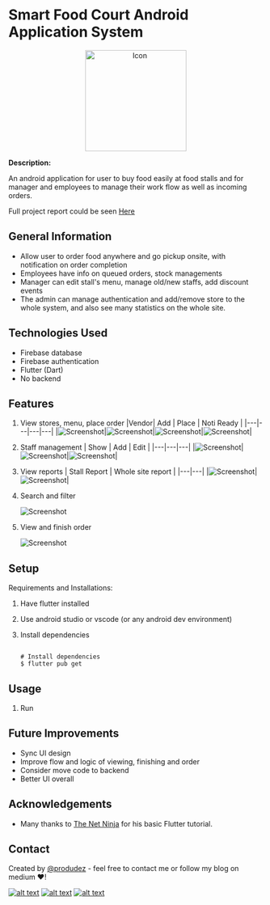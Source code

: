 <!-- icons  -->
[1.1]: https://img.shields.io/badge/GitHub-100000?style=for-the-badge&logo=github&logoColor=white
[2.1]: https://img.shields.io/badge/LinkedIn-0077B5?style=for-the-badge&logo=linkedin&logoColor=white
[3.1]: https://img.shields.io/badge/Medium-12100E?style=for-the-badge&logo=medium&logoColor=white
[4.1]: https://img.shields.io/badge/Twitter-1DA1F2?style=for-the-badge&logo=twitter&logoColor=white

<!-- links to your social media accounts -->
[1]: https://github.com/produdez
[2]: https://www.linkedin.com/in/produdez/
[3]: https://medium.com/@produde
[4]: https://twitter.com/_Produde_

# Smart Food Court Android Application System

<p align="center">
    <img src="./doc/logo.png" alt="Icon" width="200">
</p>

**Description:**

An android application for user to buy food easily at food stalls and for manager and employees to manage their work flow as well as incoming orders.

Full project report could be seen [Here](https://www.overleaf.com/read/xzpfstkwbvym)

## General Information

- Allow user to order food anywhere and go pickup onsite, with notification on order completion
- Employees have info on queued orders, stock managements
- Manager can edit stall's menu, manage old/new staffs, add discount events
- The admin can manage authentication and add/remove store to the whole system, and also see many statistics on the whole site.

## Technologies Used

- Firebase database
- Firebase authentication
- Flutter (Dart)
- No backend

## Features

1. View stores, menu, place order
   |Vendor| Add | Place | Noti Ready |
   |---|---|---|---|
    |![Screenshot](./doc/1.0.png)|![Screenshot](./doc/1.1.png)|![Screenshot](./doc/1.2.png)|![Screenshot](./doc/1.3.png)|
2. Staff management
    | Show | Add | Edit |
    |---|---|---|
    |![Screenshot](./doc/2.0.PNG)|![Screenshot](./doc/2.1.PNG)|![Screenshot](./doc/2.2.PNG)|
3. View reports
    | Stall Report | Whole site report |
   |---|---|
    |![Screenshot](./doc/3.2.png)|![Screenshot](./doc/3.1.png)|
4. Search and filter

   ![Screenshot](./doc/4.1.png)
5. View and finish order

    ![Screenshot](./doc/5.1.png)

## Setup

Requirements and Installations:

1. Have flutter installed
2. Use android studio or vscode (or any android dev environment)
3. Install dependencies

    ```[bash]

    # Install dependencies
    $ flutter pub get
    ```

## Usage

1. Run

## Future Improvements

- Sync UI design
- Improve flow and logic of viewing, finishing and order
- Consider move code to backend
- Better UI overall

## Acknowledgements

- Many thanks to [The Net Ninja](https://www.youtube.com/c/TheNetNinja) for his basic Flutter tutorial.

## Contact

Created by [@produdez](https://github.com/produdez) - feel free to contact me or follow my blog on medium ❤️!

<!-- [![alt text][1.1]][1] -->
[![alt text][2.1]][2]
[![alt text][3.1]][3]
[![alt text][4.1]][4]
